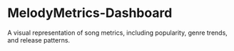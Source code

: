 # MelodyMetrics-Dashboard
A visual representation of song metrics, including popularity, genre trends, and release patterns.
